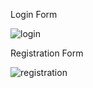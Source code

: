 Login Form 

![login](https://github.com/user-attachments/assets/939fa306-b6cf-4745-ae04-c839d41bb570)

Registration Form

![registration](https://github.com/user-attachments/assets/f5d1321c-a607-4020-a8b1-868325633fd3)
